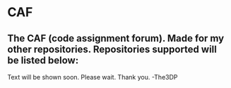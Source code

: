 # CAF
The CAF (code assignment forum). Made for my other repositories.
Repositories supported will be listed below:
---------------------------------------------
Text will be shown soon.
Please wait. Thank you. -The3DP


